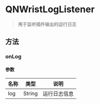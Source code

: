 <show-structure depth="2"/>

# QNWristLogListener
> 用于监听插件输出的运行日志

## 方法

### onLog

#### 参数
| 名称  | 类型     | 说明  |
|-----|--------|-----|
| log | String | 运行日志信息 |

